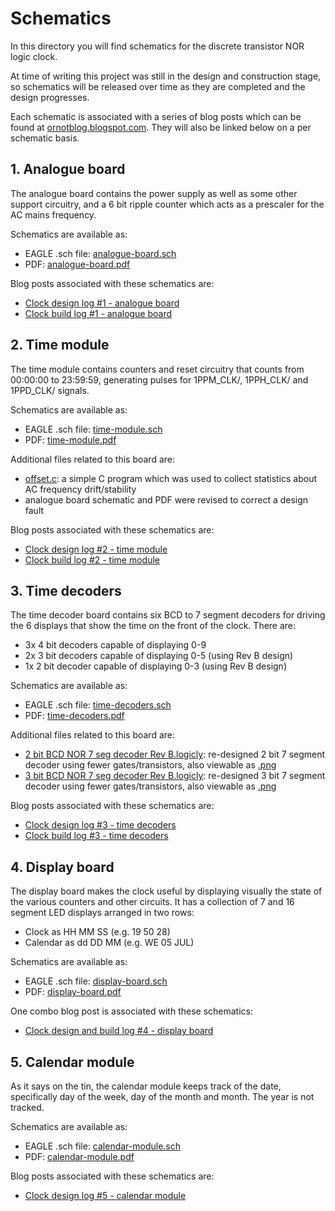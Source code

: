 # Schematics

In this directory you will find schematics for the discrete transistor NOR logic clock.

At time of writing this project was still in the design and construction stage, so schematics will be released over time as they are completed and the design progresses.

Each schematic is associated with a series of blog posts which can be found at [ornotblog.blogspot.com](https://ornotblog.blogspot.com). They will also be linked below on a per schematic basis.

## 1. Analogue board

The analogue board contains the power supply as well as some other support circuitry, and a 6 bit ripple counter which acts as a prescaler for the AC mains frequency.

Schematics are available as:

* EAGLE .sch file: [analogue-board.sch](https://github.com/tomstorey/discrete-nor-logic-clock/raw/master/schematics/analogue-board.sch)
* PDF: [analogue-board.pdf](https://github.com/tomstorey/discrete-nor-logic-clock/raw/master/schematics/analogue-board.pdf)

Blog posts associated with these schematics are:

* [Clock design log #1 - analogue board](https://ornotblog.blogspot.co.uk/2017/04/clock-design-log-1-analogue-board.html)
* [Clock build log #1 - analogue board](https://ornotblog.blogspot.co.uk/2017/05/clock-build-log-1-analogue-board.html)

## 2. Time module

The time module contains counters and reset circuitry that counts from 00:00:00 to 23:59:59, generating pulses for 1PPM_CLK/, 1PPH_CLK/ and 1PPD_CLK/ signals.

Schematics are available as:

* EAGLE .sch file: [time-module.sch](https://github.com/tomstorey/discrete-nor-logic-clock/raw/master/schematics/time-module.sch)
* PDF: [time-module.pdf](https://github.com/tomstorey/discrete-nor-logic-clock/raw/master/schematics/time-module.pdf)

Additional files related to this board are:

* [offset.c](https://github.com/tomstorey/discrete-nor-logic-clock/blob/master/offset-monitor-program/offset.c): a simple C program which was used to collect statistics about AC frequency drift/stability
* analogue board schematic and PDF were revised to correct a design fault

Blog posts associated with these schematics are:

* [Clock design log #2 - time module](https://ornotblog.blogspot.co.uk/2017/05/clock-design-log-2-time-module.html)
* [Clock build log #2 - time module](https://ornotblog.blogspot.co.uk/2017/05/clock-build-log-2-time-module.html)

## 3. Time decoders

The time decoder board contains six BCD to 7 segment decoders for driving the 6 displays that show the time on the front of the clock. There are:

* 3x 4 bit decoders capable of displaying 0-9
* 2x 3 bit decoders capable of displaying 0-5 (using Rev B design)
* 1x 2 bit decoder capable of displaying 0-3 (using Rev B design)

Schematics are available as:

* EAGLE .sch file: [time-decoders.sch](https://github.com/tomstorey/discrete-nor-logic-clock/raw/master/schematics/time-decoders.sch)
* PDF: [time-decoders.pdf](https://github.com/tomstorey/discrete-nor-logic-clock/raw/master/schematics/time-decoders.pdf)

Additional files related to this board are:

* [2 bit BCD NOR 7 seg decoder Rev B.logicly](https://github.com/tomstorey/discrete-nor-logic-clock/raw/master/7-seg-decoders/2%20bit%20BCD%20NOR%207%20seg%20decoder%20Rev%20B.logicly): re-designed 2 bit 7 segment decoder using fewer gates/transistors, also viewable as [.png](https://github.com/tomstorey/discrete-nor-logic-clock/blob/master/7-seg-decoders/2%20bit%20BCD%20NOR%207%20seg%20decoder%20Rev%20B.png)
* [3 bit BCD NOR 7 seg decoder Rev B.logicly](https://github.com/tomstorey/discrete-nor-logic-clock/raw/master/7-seg-decoders/3%20bit%20BCD%20NOR%207%20seg%20decoder%20Rev%20B.logicly): re-designed 3 bit 7 segment decoder using fewer gates/transistors, also viewable as [.png](https://github.com/tomstorey/discrete-nor-logic-clock/blob/master/7-seg-decoders/2%20bit%20BCD%20NOR%207%20seg%20decoder%20Rev%20B.png)

Blog posts associated with these schematics are:

* [Clock design log #3 - time decoders](https://ornotblog.blogspot.co.uk/2017/05/clock-design-log-3-time-decoders.html)
* [Clock build log #3 - time decoders](https://ornotblog.blogspot.co.uk/2017/06/clock-build-log-3-time-decoders.html)

## 4. Display board

The display board makes the clock useful by displaying visually the state of the various counters and other circuits. It has a collection of 7 and 16 segment LED displays arranged in two rows:

* Clock as HH MM SS (e.g. 19 50 28)
* Calendar as dd DD MM (e.g. WE 05 JUL)

Schematics are available as:

* EAGLE .sch file: [display-board.sch](https://github.com/tomstorey/discrete-nor-logic-clock/raw/master/schematics/display-board.sch)
* PDF: [display-board.pdf](https://github.com/tomstorey/discrete-nor-logic-clock/raw/master/schematics/display-board.pdf)

One combo blog post is associated with these schematics:

* [Clock design and build log #4 - display board](https://ornotblog.blogspot.co.uk/2017/07/clock-design-and-build-log-4-display.html)

## 5. Calendar module

As it says on the tin, the calendar module keeps track of the date, specifically day of the week, day of the month and month. The year is not tracked.

Schematics are available as:

* EAGLE .sch file: [calendar-module.sch](https://github.com/tomstorey/discrete-nor-logic-clock/raw/master/schematics/calendar-module.sch)
* PDF: [calendar-module.pdf](https://github.com/tomstorey/discrete-nor-logic-clock/raw/master/schematics/calendar-module.pdf)

Blog posts associated with these schematics are:

* [Clock design log #5 - calendar module](https://ornotblog.blogspot.co.uk/2017/07/clock-design-log-5-calendar-module.html)
